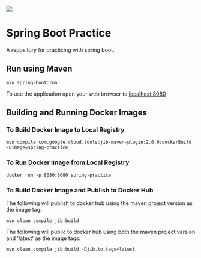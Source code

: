 ![](https://github.com/tonymowers/spring-practice/workflows/Test/badge.svg)

# Spring Boot Practice

A repository for practicing with spring boot.

## Run using Maven

```
mvn spring-boot:run
```

To use the application open your web browser to  [localhost:8080](http://localhost:8080)


## Building and Running Docker Images

### To Build Docker Image to Local Registry

```
mvn compile com.google.cloud.tools:jib-maven-plugin:2.0.0:dockerBuild -Dimage=spring-practice
```

### To Run Docker Image from Local Registry

```
docker run -p 8080:8080 spring-practice
```

### To Build Docker Image and Publish to Docker Hub

The following will publish to docker hub using the maven project version as the image tag:
```
mvn clean compile jib:build
```

The following will public to docker hub using both the maven project version and 'latest' as the image tags:
```
mvn clean compile jib:build -Djib.to.tags=latest
```